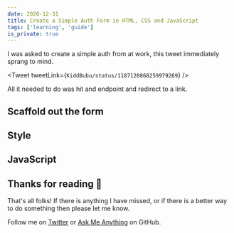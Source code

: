 ```yaml
---
date: 2020-12-31
title: Create a Simple Auth Form in HTML, CSS and JavaScript
tags: ['learning', 'guide']
is_private: true
---
```


<script>
  import { Tweet } from 'sveltekit-embed'
</script>

I was asked to create a simple auth from at work, this tweet
immediately sprang to mind.

<!-- cSpell:ignore bubu -->

<Tweet tweetLink={`KiddBubu/status/1187120868259979269`} />

<!-- ![like a psychopath tweet](./like-a-psychopath.png) -->

All it needed to do was hit and endpoint and redirect to a link.

## Scaffold out the form

## Style

## JavaScript

## Thanks for reading 🙏

That's all folks! If there is anything I have missed, or if there is a
better way to do something then please let me know.

Follow me on [Twitter] or [Ask Me Anything] on GitHub.

<!-- Links -->

[twitter]: https://twitter.com/spences10
[ask me anything]: https://github.com/spences10/ama
